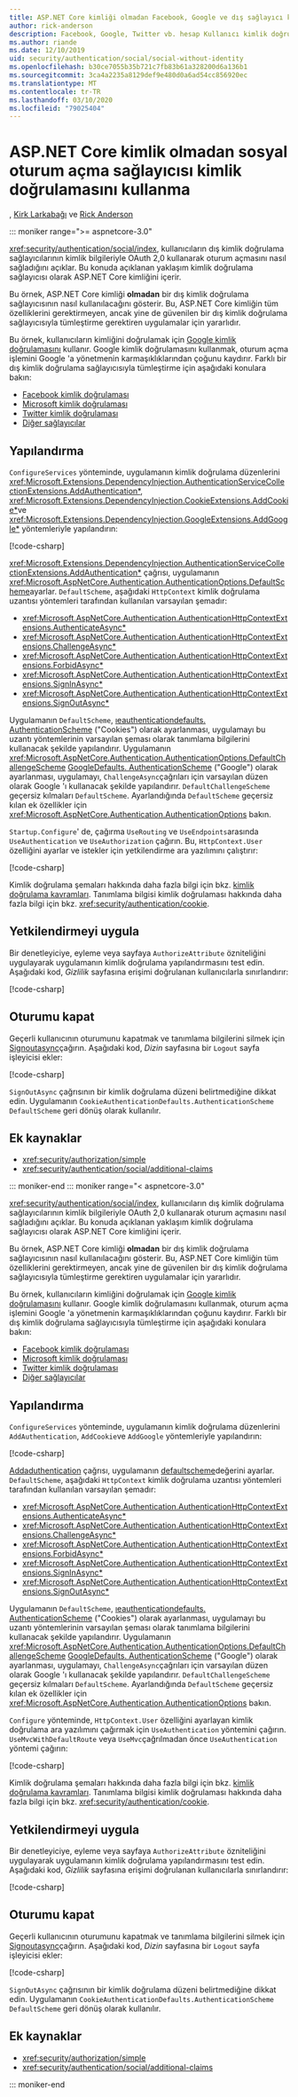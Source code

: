 ```yaml
---
title: ASP.NET Core kimliği olmadan Facebook, Google ve dış sağlayıcı kimlik doğrulaması
author: rick-anderson
description: Facebook, Google, Twitter vb. hesap Kullanıcı kimlik doğrulamasını ASP.NET Core kimliği olmadan kullanma açıklaması.
ms.author: riande
ms.date: 12/10/2019
uid: security/authentication/social/social-without-identity
ms.openlocfilehash: b30ce7055b35b721c7fb83b61a328200d6a136b1
ms.sourcegitcommit: 3ca4a2235a8129def9e480d0a6ad54cc856920ec
ms.translationtype: MT
ms.contentlocale: tr-TR
ms.lasthandoff: 03/10/2020
ms.locfileid: "79025404"
---
```

# <a name="use-social-sign-in-provider-authentication-without-aspnet-core-identity"></a>ASP.NET Core kimlik olmadan sosyal oturum açma sağlayıcısı kimlik doğrulamasını kullanma

, [Kirk Larkabağı](https://twitter.com/serpent5) ve [Rick Anderson](https://twitter.com/RickAndMSFT)

::: moniker range=">= aspnetcore-3.0"

<xref:security/authentication/social/index>, kullanıcıların dış kimlik doğrulama sağlayıcılarının kimlik bilgileriyle OAuth 2,0 kullanarak oturum açmasını nasıl sağladığını açıklar. Bu konuda açıklanan yaklaşım kimlik doğrulama sağlayıcısı olarak ASP.NET Core kimliğini içerir.

Bu örnek, ASP.NET Core kimliği **olmadan** bir dış kimlik doğrulama sağlayıcısının nasıl kullanılacağını gösterir. Bu, ASP.NET Core kimliğin tüm özelliklerini gerektirmeyen, ancak yine de güvenilen bir dış kimlik doğrulama sağlayıcısıyla tümleştirme gerektiren uygulamalar için yararlıdır.

Bu örnek, kullanıcıların kimliğini doğrulamak için [Google kimlik doğrulamasını](xref:security/authentication/google-logins) kullanır. Google kimlik doğrulamasını kullanmak, oturum açma işlemini Google 'a yönetmenin karmaşıklıklarından çoğunu kaydırır. Farklı bir dış kimlik doğrulama sağlayıcısıyla tümleştirme için aşağıdaki konulara bakın:

* [Facebook kimlik doğrulaması](xref:security/authentication/facebook-logins)
* [Microsoft kimlik doğrulaması](xref:security/authentication/microsoft-logins)
* [Twitter kimlik doğrulaması](xref:security/authentication/twitter-logins)
* [Diğer sağlayıcılar](xref:security/authentication/otherlogins)

## <a name="configuration"></a>Yapılandırma

`ConfigureServices` yönteminde, uygulamanın kimlik doğrulama düzenlerini <xref:Microsoft.Extensions.DependencyInjection.AuthenticationServiceCollectionExtensions.AddAuthentication*>, <xref:Microsoft.Extensions.DependencyInjection.CookieExtensions.AddCookie*>ve <xref:Microsoft.Extensions.DependencyInjection.GoogleExtensions.AddGoogle*> yöntemleriyle yapılandırın:

[!code-csharp[](social-without-identity/samples_snapshot/3.x/Startup.cs?name=snippet1)]

<xref:Microsoft.Extensions.DependencyInjection.AuthenticationServiceCollectionExtensions.AddAuthentication*> çağrısı, uygulamanın <xref:Microsoft.AspNetCore.Authentication.AuthenticationOptions.DefaultScheme>ayarlar. `DefaultScheme`, aşağıdaki `HttpContext` kimlik doğrulama uzantısı yöntemleri tarafından kullanılan varsayılan şemadır:

* <xref:Microsoft.AspNetCore.Authentication.AuthenticationHttpContextExtensions.AuthenticateAsync*>
* <xref:Microsoft.AspNetCore.Authentication.AuthenticationHttpContextExtensions.ChallengeAsync*>
* <xref:Microsoft.AspNetCore.Authentication.AuthenticationHttpContextExtensions.ForbidAsync*>
* <xref:Microsoft.AspNetCore.Authentication.AuthenticationHttpContextExtensions.SignInAsync*>
* <xref:Microsoft.AspNetCore.Authentication.AuthenticationHttpContextExtensions.SignOutAsync*>

Uygulamanın `DefaultScheme`, [ıeauthenticationdefaults. AuthenticationScheme](xref:Microsoft.AspNetCore.Authentication.Cookies.CookieAuthenticationDefaults.AuthenticationScheme) ("Cookies") olarak ayarlanması, uygulamayı bu uzantı yöntemlerinin varsayılan şeması olarak tanımlama bilgilerini kullanacak şekilde yapılandırır. Uygulamanın <xref:Microsoft.AspNetCore.Authentication.AuthenticationOptions.DefaultChallengeScheme> [GoogleDefaults. AuthenticationScheme](xref:Microsoft.AspNetCore.Authentication.Google.GoogleDefaults.AuthenticationScheme) ("Google") olarak ayarlanması, uygulamayı, `ChallengeAsync`çağrıları için varsayılan düzen olarak Google 'ı kullanacak şekilde yapılandırır. `DefaultChallengeScheme` geçersiz kılmaları `DefaultScheme`. Ayarlandığında `DefaultScheme` geçersiz kılan ek özellikler için <xref:Microsoft.AspNetCore.Authentication.AuthenticationOptions> bakın.

`Startup.Configure`' de, çağırma `UseRouting` ve `UseEndpoints`arasında `UseAuthentication` ve `UseAuthorization` çağırın. Bu, `HttpContext.User` özelliğini ayarlar ve istekler için yetkilendirme ara yazılımını çalıştırır:

[!code-csharp[](social-without-identity/samples_snapshot/3.x/Startup.cs?name=snippet2&highlight=3-4)]

Kimlik doğrulama şemaları hakkında daha fazla bilgi için bkz. [kimlik doğrulama kavramları](xref:security/authentication/index#authentication-concepts). Tanımlama bilgisi kimlik doğrulaması hakkında daha fazla bilgi için bkz. <xref:security/authentication/cookie>.

## <a name="apply-authorization"></a>Yetkilendirmeyi uygula

Bir denetleyiciye, eyleme veya sayfaya `AuthorizeAttribute` özniteliğini uygulayarak uygulamanın kimlik doğrulama yapılandırmasını test edin. Aşağıdaki kod, *Gizlilik* sayfasına erişimi doğrulanan kullanıcılarla sınırlandırır:

[!code-csharp[](social-without-identity/samples_snapshot/3.x/Pages/Privacy.cshtml.cs?name=snippet&highlight=1)]

## <a name="sign-out"></a>Oturumu kapat

Geçerli kullanıcının oturumunu kapatmak ve tanımlama bilgilerini silmek için [Signoutasync](xref:Microsoft.AspNetCore.Authentication.AuthenticationHttpContextExtensions.SignOutAsync*)çağırın. Aşağıdaki kod, *Dizin* sayfasına bir `Logout` sayfa işleyicisi ekler:

[!code-csharp[](social-without-identity/samples_snapshot/3.x/Pages/Index.cshtml.cs?name=snippet&highlight=3-7)]

`SignOutAsync` çağrısının bir kimlik doğrulama düzeni belirtmediğine dikkat edin. Uygulamanın `CookieAuthenticationDefaults.AuthenticationScheme` `DefaultScheme` geri dönüş olarak kullanılır.

## <a name="additional-resources"></a>Ek kaynaklar

* <xref:security/authorization/simple>
* <xref:security/authentication/social/additional-claims>

::: moniker-end
::: moniker range="< aspnetcore-3.0"

<xref:security/authentication/social/index>, kullanıcıların dış kimlik doğrulama sağlayıcılarının kimlik bilgileriyle OAuth 2,0 kullanarak oturum açmasını nasıl sağladığını açıklar. Bu konuda açıklanan yaklaşım kimlik doğrulama sağlayıcısı olarak ASP.NET Core kimliğini içerir.

Bu örnek, ASP.NET Core kimliği **olmadan** bir dış kimlik doğrulama sağlayıcısının nasıl kullanılacağını gösterir. Bu, ASP.NET Core kimliğin tüm özelliklerini gerektirmeyen, ancak yine de güvenilen bir dış kimlik doğrulama sağlayıcısıyla tümleştirme gerektiren uygulamalar için yararlıdır.

Bu örnek, kullanıcıların kimliğini doğrulamak için [Google kimlik doğrulamasını](xref:security/authentication/google-logins) kullanır. Google kimlik doğrulamasını kullanmak, oturum açma işlemini Google 'a yönetmenin karmaşıklıklarından çoğunu kaydırır. Farklı bir dış kimlik doğrulama sağlayıcısıyla tümleştirme için aşağıdaki konulara bakın:

* [Facebook kimlik doğrulaması](xref:security/authentication/facebook-logins)
* [Microsoft kimlik doğrulaması](xref:security/authentication/microsoft-logins)
* [Twitter kimlik doğrulaması](xref:security/authentication/twitter-logins)
* [Diğer sağlayıcılar](xref:security/authentication/otherlogins)

## <a name="configuration"></a>Yapılandırma

`ConfigureServices` yönteminde, uygulamanın kimlik doğrulama düzenlerini `AddAuthentication`, `AddCookie`ve `AddGoogle` yöntemleriyle yapılandırın:

[!code-csharp[](social-without-identity/samples_snapshot/2.x/Startup.cs?name=snippet1)]

[Addaduthentication](/dotnet/api/microsoft.extensions.dependencyinjection.authenticationservicecollectionextensions.addauthentication#Microsoft_Extensions_DependencyInjection_AuthenticationServiceCollectionExtensions_AddAuthentication_Microsoft_Extensions_DependencyInjection_IServiceCollection_System_Action_Microsoft_AspNetCore_Authentication_AuthenticationOptions__) çağrısı, uygulamanın [defaultscheme](xref:Microsoft.AspNetCore.Authentication.AuthenticationOptions.DefaultScheme)değerini ayarlar. `DefaultScheme`, aşağıdaki `HttpContext` kimlik doğrulama uzantısı yöntemleri tarafından kullanılan varsayılan şemadır:

* <xref:Microsoft.AspNetCore.Authentication.AuthenticationHttpContextExtensions.AuthenticateAsync*>
* <xref:Microsoft.AspNetCore.Authentication.AuthenticationHttpContextExtensions.ChallengeAsync*>
* <xref:Microsoft.AspNetCore.Authentication.AuthenticationHttpContextExtensions.ForbidAsync*>
* <xref:Microsoft.AspNetCore.Authentication.AuthenticationHttpContextExtensions.SignInAsync*>
* <xref:Microsoft.AspNetCore.Authentication.AuthenticationHttpContextExtensions.SignOutAsync*>

Uygulamanın `DefaultScheme`, [ıeauthenticationdefaults. AuthenticationScheme](xref:Microsoft.AspNetCore.Authentication.Cookies.CookieAuthenticationDefaults.AuthenticationScheme) ("Cookies") olarak ayarlanması, uygulamayı bu uzantı yöntemlerinin varsayılan şeması olarak tanımlama bilgilerini kullanacak şekilde yapılandırır. Uygulamanın <xref:Microsoft.AspNetCore.Authentication.AuthenticationOptions.DefaultChallengeScheme> [GoogleDefaults. AuthenticationScheme](xref:Microsoft.AspNetCore.Authentication.Google.GoogleDefaults.AuthenticationScheme) ("Google") olarak ayarlanması, uygulamayı, `ChallengeAsync`çağrıları için varsayılan düzen olarak Google 'ı kullanacak şekilde yapılandırır. `DefaultChallengeScheme` geçersiz kılmaları `DefaultScheme`. Ayarlandığında `DefaultScheme` geçersiz kılan ek özellikler için <xref:Microsoft.AspNetCore.Authentication.AuthenticationOptions> bakın.

`Configure` yönteminde, `HttpContext.User` özelliğini ayarlayan kimlik doğrulama ara yazılımını çağırmak için `UseAuthentication` yöntemini çağırın. `UseMvcWithDefaultRoute` veya `UseMvc`çağrılmadan önce `UseAuthentication` yöntemi çağırın:

[!code-csharp[](social-without-identity/samples_snapshot/2.x/Startup.cs?name=snippet2)]

Kimlik doğrulama şemaları hakkında daha fazla bilgi için bkz. [kimlik doğrulama kavramları](xref:security/authentication/index#authentication-concepts). Tanımlama bilgisi kimlik doğrulaması hakkında daha fazla bilgi için bkz. <xref:security/authentication/cookie>.

## <a name="apply-authorization"></a>Yetkilendirmeyi uygula

Bir denetleyiciye, eyleme veya sayfaya `AuthorizeAttribute` özniteliğini uygulayarak uygulamanın kimlik doğrulama yapılandırmasını test edin. Aşağıdaki kod, *Gizlilik* sayfasına erişimi doğrulanan kullanıcılarla sınırlandırır:

[!code-csharp[](social-without-identity/samples_snapshot/2.x/Pages/Privacy.cshtml.cs?name=snippet&highlight=1)]

## <a name="sign-out"></a>Oturumu kapat

Geçerli kullanıcının oturumunu kapatmak ve tanımlama bilgilerini silmek için [Signoutasync](xref:Microsoft.AspNetCore.Authentication.AuthenticationHttpContextExtensions.SignOutAsync*)çağırın. Aşağıdaki kod, *Dizin* sayfasına bir `Logout` sayfa işleyicisi ekler:

[!code-csharp[](social-without-identity/samples_snapshot/2.x/Pages/Index.cshtml.cs?name=snippet&highlight=3-7)]

`SignOutAsync` çağrısının bir kimlik doğrulama düzeni belirtmediğine dikkat edin. Uygulamanın `CookieAuthenticationDefaults.AuthenticationScheme` `DefaultScheme` geri dönüş olarak kullanılır.

## <a name="additional-resources"></a>Ek kaynaklar

* <xref:security/authorization/simple>
* <xref:security/authentication/social/additional-claims>

::: moniker-end
